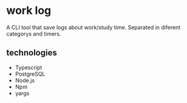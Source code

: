 # work log 
A CLI tool that save logs about work/study time. Separated in diferent categorys and timers. 

## technologies 
- Typescript 
- PostgreSQL 
- Node.js 
- Npm 
- yargs 
